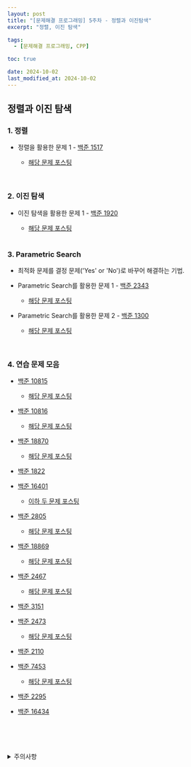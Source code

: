 ```yaml
---
layout: post
title: "[문제해결 프로그래밍] 5주차 - 정렬과 이진탐색"
excerpt: "정렬, 이진 탐색"

tags:
  - [문제해결 프로그래밍, CPP]

toc: true

date: 2024-10-02
last_modified_at: 2024-10-02
---
```

## 정렬과 이진 탐색
### 1. 정렬
- 정렬을 활용한 문제 1 - [백준 1517][def]

  - [해당 문제 포스팅][def27]

<br>

### 2. 이진 탐색
- 이진 탐색을 활용한 문제 1 - [백준 1920][def2]

  - [해당 문제 포스팅][def3]  

  <br>

### 3. Parametric Search
- 최적화 문제를 결정 문제('Yes' or 'No')로 바꾸어 해결하는 기법.

- Parametric Search를 활용한 문제 1 - [백준 2343][def4]

  - [해당 문제 포스팅][def30]

- Parametric Search를 활용한 문제 2 - [백준 1300][def5]

  - [해당 문제 포스팅][def31]

<br>

### 4. 연습 문제 모음
- [백준 10815][def6]

  - [해당 문제 포스팅][def7]

- [백준 10816][def8]

  - [해당 문제 포스팅][def9]

- [백준 18870][def10]

  - [해당 문제 포스팅][def11]

- [백준 1822][def12]

- [백준 16401][def13]

  - [이하 두 문제 포스팅][def28]

- [백준 2805][def14]

  - [해당 문제 포스팅][def15]

- [백준 18869][def16]

  - [해당 문제 포스팅][def29]

- [백준 2467][def17]

  - [해당 문제 포스팅][def24]

- [백준 3151][def18]

- [백준 2473][def19]

  - [해당 문제 포스팅][def25]

- [백준 2110][def20]

- [백준 7453][def21]

  - [해당 문제 포스팅][def26]

- [백준 2295][def22]

- [백준 16434][def23]

<br>
<br>
<br>
<br>
<details>
<summary>주의사항</summary>
<div markdown="1">

이 포스팅은 강원대학교 이다영 교수님의 문제해결 프로그래밍 수업을 들으며 내용을 정리 한 것입니다.  
수업 내용에 대한 저작권은 교수님께 있으니,  
다른 곳으로의 무분별한 내용 복사를 자제해 주세요.

</div>
</details>

[def]: https://www.acmicpc.net/problem/1517
[def2]: https://www.acmicpc.net/problem/1920
[def3]: https://orbit3230.github.io/2024/02/25/Daily_Backjoon/
[def4]: https://www.acmicpc.net/problem/2343
[def5]: https://www.acmicpc.net/problem/1300
[def6]: https://www.acmicpc.net/problem/10815
[def7]: https://orbit3230.github.io/2024/07/23/Daily_Backjoon/
[def8]: https://www.acmicpc.net/problem/10816
[def9]: https://orbit3230.github.io/2024/03/29/Daily_Backjoon/
[def10]: https://www.acmicpc.net/problem/18870
[def11]: https://orbit3230.github.io/2024/07/21/Daily_Backjoon/
[def12]: https://www.acmicpc.net/problem/1822
[def13]: https://www.acmicpc.net/problem/16401
[def14]: https://www.acmicpc.net/problem/2805
[def15]: https://orbit3230.github.io/2024/06/12/Daily_Backjoon/
[def16]: https://www.acmicpc.net/problem/18869
[def17]: https://www.acmicpc.net/problem/2467
[def18]: https://www.acmicpc.net/problem/3151
[def19]: https://www.acmicpc.net/problem/2473
[def20]: https://www.acmicpc.net/problem/2110
[def21]: https://www.acmicpc.net/problem/7453
[def22]: https://www.acmicpc.net/problem/2295
[def23]: https://www.acmicpc.net/problem/16434
[def24]: https://orbit3230.github.io/2024/08/10/Daily_Backjoon/
[def25]: https://orbit3230.github.io/2024/08/09/Daily_Backjoon/
[def26]: https://orbit3230.github.io/2024/08/19/Daily_Backjoon/
[def27]: https://orbit3230.github.io/2024/10/02/Daily_Backjoon/
[def28]: https://orbit3230.github.io/2024/10/05/Daily_Backjoon/
[def29]: https://orbit3230.github.io/2024/10/06/Daily_Backjoon/
[def30]: https://orbit3230.github.io/2024/10/03/Daily_Backjoon/
[def31]: https://orbit3230.github.io/2024/10/04/Daily_Backjoon/